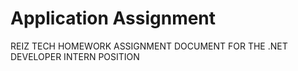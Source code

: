 # Application Assignment

REIZ TECH HOMEWORK ASSIGNMENT DOCUMENT FOR THE
.NET DEVELOPER INTERN POSITION
